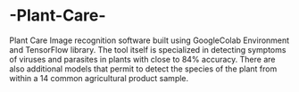 # -Plant-Care-
Plant Care Image recognition software built using GoogleColab Environment and TensorFlow library. The tool itself is specialized in detecting symptoms of viruses and parasites in plants with close to 84% accuracy. There are also additional models that permit to detect the species of the plant from within a 14 common agricultural product sample.
